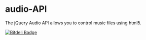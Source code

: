 audio-API
=========

The jQuery Audio API allows you to control music files using html5.


[![Bitdeli Badge](https://d2weczhvl823v0.cloudfront.net/siesqo/audio-api/trend.png)](https://bitdeli.com/free "Bitdeli Badge")

